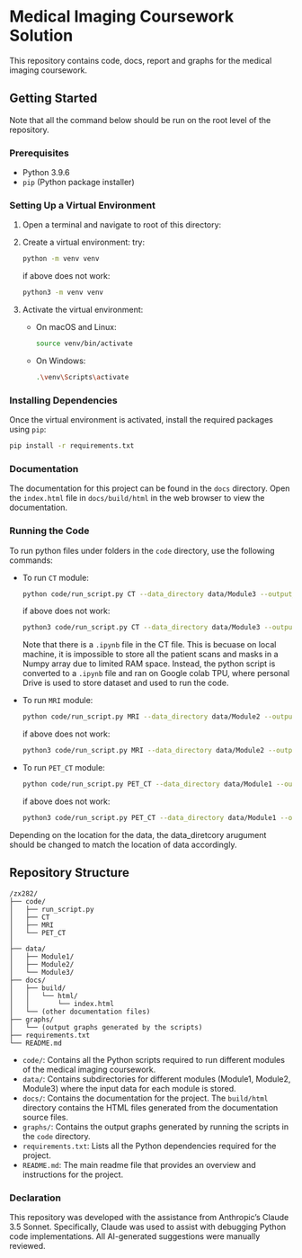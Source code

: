 # Medical Imaging Coursework Solution 

This repository contains code, docs, report and graphs for the medical imaging coursework. 

## Getting Started
Note that all the command below should be run on the root level of the repository. 
### Prerequisites

- Python 3.9.6
- `pip` (Python package installer)

### Setting Up a Virtual Environment

1. Open a terminal and navigate to root of this directory:



2. Create a virtual environment:
    try:
    ```sh
    python -m venv venv
    ```
    if above does not work: 
    ```sh
    python3 -m venv venv
    ```

3. Activate the virtual environment:

    - On macOS and Linux:

        ```sh
        source venv/bin/activate
        ```

    - On Windows:

        ```sh
        .\venv\Scripts\activate
        ```

### Installing Dependencies

Once the virtual environment is activated, install the required packages using `pip`:

```sh
pip install -r requirements.txt
```

### Documentation

The documentation for this project can be found in the `docs` directory. Open the `index.html` file in `docs/build/html` in the web browser to view the documentation.

### Running the Code

To run python files under folders in the `code` directory, use the following commands:

- To run `CT` module:

    ```sh
    python code/run_script.py CT --data_directory data/Module3 --output_graph_directory graphs/

    ```
    if above does not work:
    ```sh
    python3 code/run_script.py CT --data_directory data/Module3 --output_graph_directory graphs/

    ```
    Note that there is a `.ipynb` file in the CT file. This is becuase on local machine, it is impossible to store all the patient scans and masks in a Numpy array due to limited RAM space. Instead, the python script is converted to a `.ipynb` file and ran on Google colab TPU, where personal Drive is used to store dataset and used to run the code.  
- To run `MRI` module:

    ```sh
    python code/run_script.py MRI --data_directory data/Module2 --output_graph_directory graphs/

    ```
    if above does not work:
    ```sh
    python3 code/run_script.py MRI --data_directory data/Module2 --output_graph_directory graphs/

    ```

- To run `PET_CT` module:

    ```sh
    python code/run_script.py PET_CT --data_directory data/Module1 --output_graph_directory graphs/

    ```
    if above does not work:
    ```sh
    python3 code/run_script.py PET_CT --data_directory data/Module1 --output_graph_directory graphs/

    ```

Depending on the location for the data, the data_diretcory arugument should be changed to match the location of data accordingly. 

## Repository Structure
```
/zx282/
├── code/
│   ├── run_script.py
│   ├── CT
│   ├── MRI
│   └── PET_CT
│
├── data/
│   ├── Module1/
│   ├── Module2/
│   └── Module3/
├── docs/
│   ├── build/
│   │   └── html/
│   │       └── index.html
│   └── (other documentation files)
├── graphs/
│   └── (output graphs generated by the scripts)
├── requirements.txt
└── README.md
```

- `code/`: Contains all the Python scripts required to run different modules of the medical imaging coursework.
- `data/`: Contains subdirectories for different modules (Module1, Module2, Module3) where the input data for each module is stored.
- `docs/`: Contains the documentation for the project. The `build/html` directory contains the HTML files generated from the documentation source files.
- `graphs/`: Contains the output graphs generated by running the scripts in the `code` directory.
- `requirements.txt`: Lists all the Python dependencies required for the project.
- `README.md`: The main readme file that provides an overview and instructions for the project.


### Declaration
This repository was developed with the assistance from Anthropic’s Claude 3.5 Sonnet. Specifically, Claude was used to assist with debugging Python code implementations. All AI-generated suggestions were manually reviewed.